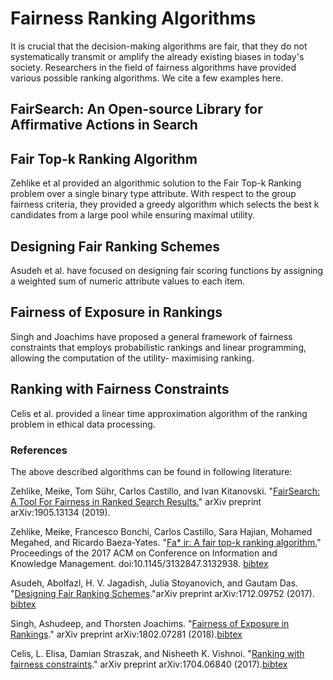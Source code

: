 # Fairness Ranking Algorithms
It is crucial that the decision-making algorithms are fair, that they do not systematically 
transmit or amplify the already existing biases in today's society. Researchers in the field of 
fairness algorithms have provided various possible ranking algorithms. We cite a few examples
here.

## FairSearch: An Open-source Library for Affirmative Actions in Search 

## Fair Top-k Ranking Algorithm
Zehlike et al provided an algorithmic solution to the Fair Top-k Ranking problem over a
single binary type attribute. With respect to the group fairness criteria, they provided
a greedy algorithm which selects the best k candidates from a large pool while ensuring 
maximal utility.


## Designing Fair Ranking Schemes
Asudeh et al. have focused on designing fair scoring functions by assigning a weighted 
sum of numeric attribute values to each item.


## Fairness of Exposure in Rankings
Singh and Joachims have proposed a general framework of fairness constraints that employs 
probabilistic rankings and linear programming, allowing the computation of the utility-
maximising ranking.

## Ranking with Fairness Constraints
Celis et al. provided a linear time approximation algorithm of the ranking problem in ethical
data processing.


### References

The above described algorithms can be found in following literature:

Zehlike, Meike, Tom Sühr, Carlos Castillo, and Ivan Kitanovski. "[FairSearch: A Tool For Fairness in Ranked Search Results.](https://arxiv.org/pdf/1905.13134.pdf)" arXiv preprint arXiv:1905.13134 (2019).

Zehlike, Meike, Francesco Bonchi, Carlos Castillo, Sara Hajian, Mohamed Megahed, and Ricardo Baeza-Yates. "[Fa* ir: A fair top-k ranking algorithm.](https://dl.acm.org/citation.cfm?id=3132938)" Proceedings of the 2017 ACM on Conference on Information and Knowledge Management. doi:10.1145/3132847.3132938. 
<a href="Files/bib/Fair.bib">bibtex</a>

Asudeh, Abolfazl, H. V. Jagadish, Julia Stoyanovich, and Gautam Das. "[Designing Fair Ranking Schemes](https://arxiv.org/abs/1712.09752)."arXiv preprint arXiv:1712.09752 (2017). <a href="Files/bib/asudeh.bib">bibtex</a>

Singh, Ashudeep, and Thorsten Joachims. "[Fairness of Exposure in Rankings](https://arxiv.org/abs/1802.07281)." arXiv preprint arXiv:1802.07281 (2018).<a href="Files/bib/singh.bib">bibtex</a>

Celis, L. Elisa, Damian Straszak, and Nisheeth K. Vishnoi. "[Ranking with fairness constraints](https://arxiv.org/abs/1704.06840)." arXiv preprint arXiv:1704.06840 (2017).<a href="Files/bib/celis.bib">bibtex</a>




